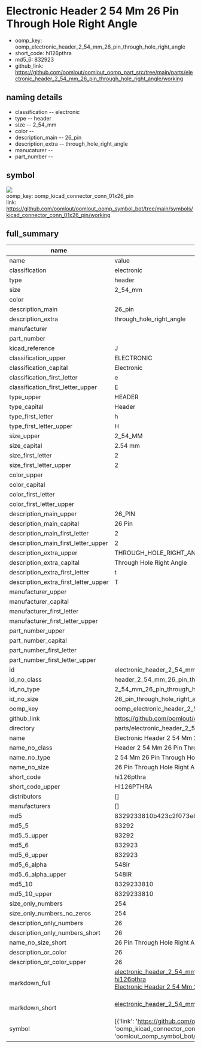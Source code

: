 # Electronic Header 2 54 Mm 26 Pin Through Hole Right Angle

  
* oomp_key: oomp_electronic_header_2_54_mm_26_pin_through_hole_right_angle 
* short_code: hi126pthra
* md5_6: 832923  
* github_link: https://github.com/oomlout/oomlout_oomp_part_src/tree/main/parts/electronic_header_2_54_mm_26_pin_through_hole_right_angle/working  
## naming details
* classification -- electronic
* type -- header
* size -- 2_54_mm
* color -- 
* description_main -- 26_pin
* description_extra -- through_hole_right_angle
* manucaturer -- 
* part_number -- 



## symbol

![](symbol/{index}/working/working_600.png)  
oomp_key: oomp_kicad_connector_conn_01x26_pin  
link: https://github.com/oomlout/oomlout_oomp_symbol_bot/tree/main/symbols/kicad_connector_conn_01x26_pin/working  


## full_summary
| name | value | 
| --- | --- | 
| name | value | 
| classification | electronic | 
| type | header | 
| size | 2_54_mm | 
| color |  | 
| description_main | 26_pin | 
| description_extra | through_hole_right_angle | 
| manufacturer |  | 
| part_number |  | 
| kicad_reference | J | 
| classification_upper | ELECTRONIC | 
| classification_capital | Electronic | 
| classification_first_letter | e | 
| classification_first_letter_upper | E | 
| type_upper | HEADER | 
| type_capital | Header | 
| type_first_letter | h | 
| type_first_letter_upper | H | 
| size_upper | 2_54_MM | 
| size_capital | 2.54 mm | 
| size_first_letter | 2 | 
| size_first_letter_upper | 2 | 
| color_upper |  | 
| color_capital |  | 
| color_first_letter |  | 
| color_first_letter_upper |  | 
| description_main_upper | 26_PIN | 
| description_main_capital | 26 Pin | 
| description_main_first_letter | 2 | 
| description_main_first_letter_upper | 2 | 
| description_extra_upper | THROUGH_HOLE_RIGHT_ANGLE | 
| description_extra_capital | Through Hole Right Angle | 
| description_extra_first_letter | t | 
| description_extra_first_letter_upper | T | 
| manufacturer_upper |  | 
| manufacturer_capital |  | 
| manufacturer_first_letter |  | 
| manufacturer_first_letter_upper |  | 
| part_number_upper |  | 
| part_number_capital |  | 
| part_number_first_letter |  | 
| part_number_first_letter_upper |  | 
| id | electronic_header_2_54_mm_26_pin_through_hole_right_angle | 
| id_no_class | header_2_54_mm_26_pin_through_hole_right_angle | 
| id_no_type | 2_54_mm_26_pin_through_hole_right_angle | 
| id_no_size | 26_pin_through_hole_right_angle | 
| oomp_key | oomp_electronic_header_2_54_mm_26_pin_through_hole_right_angle | 
| github_link | https://github.com/oomlout/oomlout_oomp_part_src/tree/main/parts/electronic_header_2_54_mm_26_pin_through_hole_right_angle/working | 
| directory | parts/electronic_header_2_54_mm_26_pin_through_hole_right_angle | 
| name | Electronic Header 2 54 Mm 26 Pin Through Hole Right Angle | 
| name_no_class | Header 2 54 Mm 26 Pin Through Hole Right Angle | 
| name_no_type | 2 54 Mm 26 Pin Through Hole Right Angle | 
| name_no_size | 26 Pin Through Hole Right Angle | 
| short_code | hi126pthra | 
| short_code_upper | HI126PTHRA | 
| distributors | [] | 
| manufacturers | [] | 
| md5 | 8329233810b423c2f073e8e4893d8002 | 
| md5_5 | 83292 | 
| md5_5_upper | 83292 | 
| md5_6 | 832923 | 
| md5_6_upper | 832923 | 
| md5_6_alpha | 548ir | 
| md5_6_alpha_upper | 548IR | 
| md5_10 | 8329233810 | 
| md5_10_upper | 8329233810 | 
| size_only_numbers | 254 | 
| size_only_numbers_no_zeros | 254 | 
| description_only_numbers | 26 | 
| description_only_numbers_short | 26 | 
| name_no_size_short | 26 Pin Through Hole Right Angle | 
| description_or_color | 26 | 
| description_or_color_upper | 26 | 
| markdown_full | [electronic_header_2_54_mm_26_pin_through_hole_right_angle](https://github.com/oomlout/oomlout_oomp_part_src/tree/main/parts/electronic_header_2_54_mm_26_pin_through_hole_right_angle/working)<br>[hi126pthra](https://github.com/oomlout/oomlout_oomp_part_src/tree/main/parts/electronic_header_2_54_mm_26_pin_through_hole_right_angle/working)<br>[Electronic Header 2 54 Mm 26 Pin Through Hole Right Angle](https://github.com/oomlout/oomlout_oomp_part_src/tree/main/parts/electronic_header_2_54_mm_26_pin_through_hole_right_angle/working)<br><br> | 
| markdown_short | [electronic_header_2_54_mm_26_pin_through_hole_right_angle](https://github.com/oomlout/oomlout_oomp_part_src/tree/main/parts/electronic_header_2_54_mm_26_pin_through_hole_right_angle/working)<br><br> | 
| symbol | [{'link': 'https://github.com/oomlout/oomlout_oomp_symbol_bot/tree/main/symbols/kicad_connector_conn_01x26_pin', 'oomp_key': 'oomp_kicad_connector_conn_01x26_pin', 'directory': 'oomlout_oomp_symbol_bot/symbols/kicad_connector_conn_01x26_pin//working/working.kicad_sym', 'index': 0}] | 
